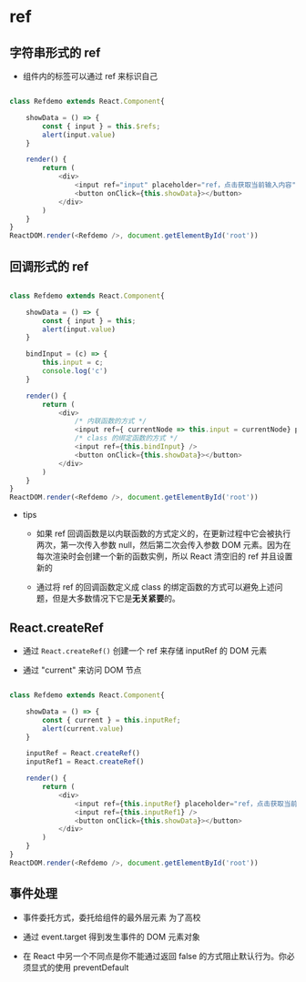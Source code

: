 # ref

## 字符串形式的 ref

- 组件内的标签可以通过 ref 来标识自己

```js

class Refdemo extends React.Component{

    showData = () => {
        const { input } = this.$refs;
        alert(input.value)
    }

    render() {
        return (
            <div>
                <input ref="input" placeholder="ref，点击获取当前输入内容" />
                <button onClick={this.showData}></button>
            </div>
        )
    }
}
ReactDOM.render(<Refdemo />, document.getElementById('root'))
```

## 回调形式的 ref

```js

class Refdemo extends React.Component{

    showData = () => {
        const { input } = this;
        alert(input.value)
    }

    bindInput = (c) => {
        this.input = c;
        console.log('c')
    }

    render() {
        return (
            <div>
                /* 内联函数的方式 */
                <input ref={ currentNode => this.input = currentNode} placeholder="ref，点击获取当前输入内容" />
                /* class 的绑定函数的方式 */
                <input ref={this.bindInput} />
                <button onClick={this.showData}></button>
            </div>
        )
    }
}
ReactDOM.render(<Refdemo />, document.getElementById('root'))
```

- tips
    + 如果 ref 回调函数是以内联函数的方式定义的，在更新过程中它会被执行两次，第一次传入参数 null，然后第二次会传入参数 DOM 元素。因为在每次渲染时会创建一个新的函数实例，所以 React 清空旧的 ref 并且设置新的

    + 通过将 ref 的回调函数定义成 class 的绑定函数的方式可以避免上述问题，但是大多数情况下它是<b>无关紧要</b>的。

## React.createRef

- 通过 `React.createRef()` 创建一个 ref 来存储 inputRef 的 DOM 元素

- 通过 "current" 来访问 DOM 节点


```js

class Refdemo extends React.Component{

    showData = () => {
        const { current } = this.inputRef;
        alert(current.value)
    }

    inputRef = React.createRef()
    inputRef1 = React.createRef()

    render() {
        return (
            <div>
                <input ref={this.inputRef} placeholder="ref，点击获取当前输入内容" />
                <input ref={this.inputRef1} />
                <button onClick={this.showData}></button>
            </div>
        )
    }
}
ReactDOM.render(<Refdemo />, document.getElementById('root'))
```

## 事件处理

- 事件委托方式，委托给组件的最外层元素 为了高校

- 通过 event.target 得到发生事件的 DOM 元素对象

- 在 React 中另一个不同点是你不能通过返回 false 的方式阻止默认行为。你必须显式的使用 preventDefault
